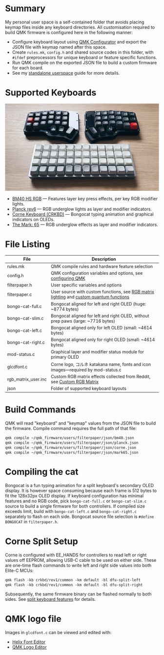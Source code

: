 # Summary
My personal user space is a self-contained folder that avoids placing keymap files inside any keyboard directories. All customisation required to build QMK firmware is configured here in the following manner:

* Configure keyboard layout using [QMK Configurator](https://config.qmk.fm/#/) and export the JSON file with keymap named after this space.
* Create `rules.mk`, `config.h` and shared source codes in this folder, with `#ifdef` preprocessors for unique keyboard or feature specific functions.
* Run QMK compile on the exported JSON file to build a custom firmware for each board.
* See my [standalone userspace](https://filterpaper.github.io/qmk/userspace) guide for more details.

# Supported Keyboards
![corneplanck](corneplanck.png)

* [BM40 HS RGB](../../keyboards/bm40hsrgb) — Features layer key press effects, per key RGB modifier lights.
* [Planck rev6](../../keyboards/planck) — RGB underglow lights as layer and modifier indicators.
* [Corne Keyboard (CRKBD)](../../keyboards/crkbd) — Bongocat typing animation and graphical indicators on OLEDs.
* [The Mark: 65](../../keyboards/boardsource/the_mark) — RGB underglow effects as layer and modifier indicators.

# File Listing
File | Description
---- | -----------
rules.mk | QMK compile rules and hardware feature selection
config.h | QMK configuration variables and options, see [configuring QMK](../../docs/config_options.md)
filterpaper.h | User specific variables and options
filterpaper.c | User source with custom functions, see [RGB matrix lighting](../../docs/feature_rgb_matrix.md) and [custom quantum functions](../../docs/custom_quantum_functions.md)
bongo-cat-full.c | Bongocat aligned for left and right OLED (huge: ~8774 bytes)
bongo-cat-slim.c | Bongocat aligned for left and right OLED, without prep paws (large: ~7716 bytes)
bongo-cat-left.c | Bongocat aligned only for left OLED (small: ~4614 bytes)
bongo-cat-right.c | Bongocat aligned only for right OLED (small: ~4614 bytes)
mod-status.c | Graphical layer and modifier status module for primary OLED
glcdfont.c | Corne logo, コルネ katakana name, fonts and icon images—required by mod-status.c
rgb_matrix_user.inc | Custom RGB matrix effects collected from Reddit, see [Custom RGB Matrix](../../docs/feature_rgb_matrix.md#custom-rgb-matrix-effects-idcustom-rgb-matrix-effects)
json | Folder of supported keyboard layouts

# Build Commands
QMK will read "keyboard" and "keymap" values from the JSON file to build the firmware. Compile command requires the full path of that file:
```
qmk compile ~/qmk_firmware/users/filterpaper/json/bm40.json
qmk compile ~/qmk_firmware/users/filterpaper/json/planck.json
qmk compile ~/qmk_firmware/users/filterpaper/json/corne.json
qmk compile ~/qmk_firmware/users/filterpaper/json/mark65.json
```

# Compiling the cat
Bongocat is a fun typing animation for a split keyboard's secondary OLED display. It is however space consuming because each frame is 512 bytes to fit the 128x32px OLED display. If keyboard configuration has minimal features and no RGB code, pick `bongo-cat-full.c` or `bongo-cat-slim.c` source to build a single firmware for both controllers. If compiled size exceeds limit, build with `bongo-cat-left.c` and `bongo-cat-right.c` separately to flash on each side. Bongocat source file selection is `#define BONGOCAT` in `filterpaper.h`.

# Corne Split Setup
Corne is configured with EE_HANDS for controllers to read left or right values off EEPROM, allowing USB-C cable to be used on either side. These are one-time flash commands to write left and right side values into both Elite-C MCUs:
```
qmk flash -kb crkbd/rev1/common -km default -bl dfu-split-left
qmk flash -kb crkbd/rev1/common -km default -bl dfu-split-right
```
Subsequently, the same firmware binary can be flashed normally to both sides. See [split keyboard features](../../docs/feature_split_keyboard.md) for details.

# QMK logo file
Images in `glcdfont.c` can be viewed and edited with:
* [Helix Font Editor](https://helixfonteditor.netlify.app/)
* [QMK Logo Editor](https://joric.github.io/qle/)
